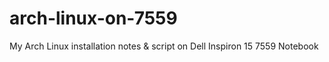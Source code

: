 # arch-linux-on-7559
My Arch Linux installation notes &amp; script on Dell Inspiron 15 7559 Notebook

